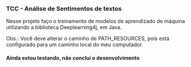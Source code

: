 
### TCC - Análise de Sentimentos de textos

Nesse projeto faço o treinamento de modelos de aprendizado de máquina utilizando a biblioteca Deeplearning4j, em Java.

Obs.: Você deve alterar o caminho de PATH_RESOURCES, pois está configurado para um caminho local do meu computador.
&nbsp;
&nbsp;

#### Ainda estou testando, não concluí o desenvolvimento
